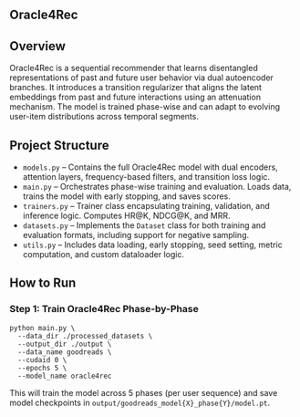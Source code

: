 ## Oracle4Rec

<h2>Overview</h2>

<p>Oracle4Rec is a sequential recommender that learns disentangled representations of past and future user behavior via dual autoencoder branches. It introduces a transition regularizer that aligns the latent embeddings from past and future interactions using an attenuation mechanism. The model is trained phase-wise and can adapt to evolving user-item distributions across temporal segments.</p>

<h2>Project Structure</h2>

<ul>
<li><code>models.py</code> – Contains the full Oracle4Rec model with dual encoders, attention layers, frequency-based filters, and transition loss logic.</li>
<li><code>main.py</code> – Orchestrates phase-wise training and evaluation. Loads data, trains the model with early stopping, and saves scores.</li>
<li><code>trainers.py</code> – Trainer class encapsulating training, validation, and inference logic. Computes HR@K, NDCG@K, and MRR.</li>
<li><code>datasets.py</code> – Implements the <code>Dataset</code> class for both training and evaluation formats, including support for negative sampling.</li>
<li><code>utils.py</code> – Includes data loading, early stopping, seed setting, metric computation, and custom dataloader logic.</li>
</ul>

<h2>How to Run</h2>

<h3>Step 1: Train Oracle4Rec Phase-by-Phase</h3>

<pre><code>python main.py \
  --data_dir ./processed_datasets \
  --output_dir ./output \
  --data_name goodreads \
  --cudaid 0 \
  --epochs 5 \
  --model_name oracle4rec
</code></pre>

<p>This will train the model across 5 phases (per user sequence) and save model checkpoints in <code>output/goodreads_model{X}_phase{Y}/model.pt</code>.</p>


